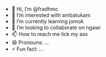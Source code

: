 - 👋 Hi, I’m @fradhmc
- 👀 I’m interested with ambatukam
- 🌱 I’m currently learning jomok
- 💞️ I’m looking to collaborate on ngawi
- 📫 How to reach me lick my ass
- 😄 Pronouns: ...
- ⚡ Fun fact: ...

<!---
fradhmc/fradhmc is a ✨ special ✨ repository because its `README.md` (this file) appears on your GitHub profile.
You can click the Preview link to take a look at your changes.
--->
